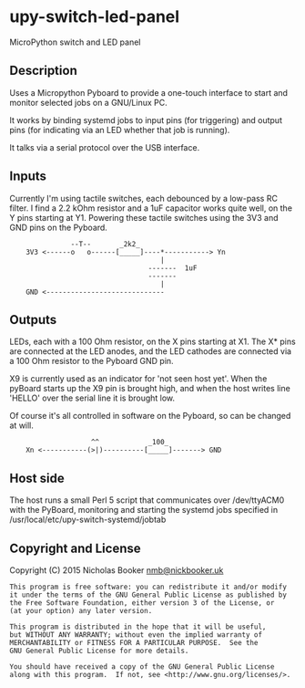 # upy-switch-led-panel
MicroPython switch and LED panel

## Description

Uses a Micropython Pyboard to provide a one-touch interface to start and
monitor selected jobs on a GNU/Linux PC.

It works by binding systemd jobs to input pins (for triggering) and
output pins (for indicating via an LED whether that job is running).

It talks via a serial protocol over the USB interface.

## Inputs

Currently I'm using tactile switches, each debounced by a low-pass RC filter.
I find a 2.2 kOhm resistor and a 1uF capacitor works quite well, on the Y pins
starting at Y1.  Powering these tactile switches using the 3V3 and GND pins on
the Pyboard.

```
               --T--       _2k2_ 
    3V3 <------o   o------[_____]----*-----------> Yn
                                     |
                                  -------  1uF
                                  -------
                                     |
    GND <-----------------------------
```

## Outputs

LEDs, each with a 100 Ohm resistor, on the X pins starting at X1.
The X* pins are connected at the LED anodes, and the LED cathodes are
connected via a 100 Ohm resistor to the Pyboard GND pin.

X9 is currently used as an indicator for 'not seen host yet'.
When the pyBoard starts up the X9 pin is brought high, and
when the host writes line 'HELLO' over the serial line it is brought low.

Of course it's all controlled in software on the Pyboard, so can be changed
at will.

```
                    ^^            _100_
    Xn <-----------(>|)----------[_____]-------> GND
```

## Host side

The host runs a small Perl 5 script that communicates over /dev/ttyACM0 with
the PyBoard, monitoring and starting the systemd jobs specified in
/usr/local/etc/upy-switch-systemd/jobtab 

## Copyright and License

Copyright (C) 2015  Nicholas Booker <nmb@nickbooker.uk>

    This program is free software: you can redistribute it and/or modify
    it under the terms of the GNU General Public License as published by
    the Free Software Foundation, either version 3 of the License, or
    (at your option) any later version.

    This program is distributed in the hope that it will be useful,
    but WITHOUT ANY WARRANTY; without even the implied warranty of
    MERCHANTABILITY or FITNESS FOR A PARTICULAR PURPOSE.  See the
    GNU General Public License for more details.

    You should have received a copy of the GNU General Public License
    along with this program.  If not, see <http://www.gnu.org/licenses/>.
